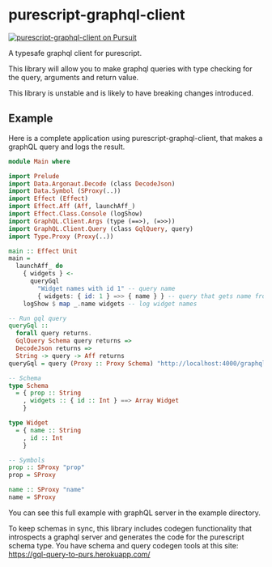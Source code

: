 # purescript-graphql-client

<a href="https://pursuit.purescript.org/packages/purescript-graphql-client">
  <img src="https://pursuit.purescript.org/packages/purescript-graphql-client/badge"
       alt="purescript-graphql-client on Pursuit">
  </img>
</a>

A typesafe graphql client for purescript. 

This library will allow you to make graphql queries with type checking for the query, arguments and return value. 

This library is unstable and is likely to have breaking changes introduced.

## Example

Here is a complete application using purescript-graphql-client, that makes a graphQL query and logs the result.

```purescript
module Main where

import Prelude
import Data.Argonaut.Decode (class DecodeJson)
import Data.Symbol (SProxy(..))
import Effect (Effect)
import Effect.Aff (Aff, launchAff_)
import Effect.Class.Console (logShow)
import GraphQL.Client.Args (type (==>), (=>>))
import GraphQL.Client.Query (class GqlQuery, query)
import Type.Proxy (Proxy(..))

main :: Effect Unit
main =
  launchAff_ do
    { widgets } <-
      queryGql 
        "Widget names with id 1" -- query name
        { widgets: { id: 1 } =>> { name } } -- query that gets name from widgets with Id 1
    logShow $ map _.name widgets -- log widget names

-- Run gql query
queryGql ::
  forall query returns.
  GqlQuery Schema query returns =>
  DecodeJson returns =>
  String -> query -> Aff returns
queryGql = query (Proxy :: Proxy Schema) "http://localhost:4000/graphql" []

-- Schema
type Schema
  = { prop :: String
    , widgets :: { id :: Int } ==> Array Widget
    }

type Widget
  = { name :: String
    , id :: Int
    }

-- Symbols 
prop :: SProxy "prop"
prop = SProxy

name :: SProxy "name"
name = SProxy
```

You can see this full example with graphQL server in the example directory.

To keep schemas in sync, this library includes codegen functionality that introspects a graphql server and generates the code for the purescript schema type. You have schema and query codegen tools at this site: https://gql-query-to-purs.herokuapp.com/
